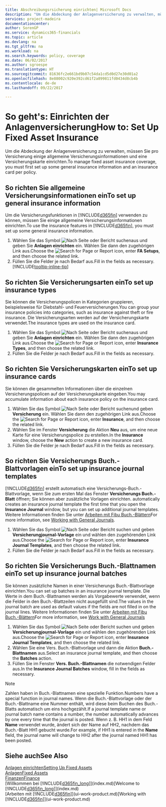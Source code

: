 ```yaml
---
title: Abschreibungsrsicherung einrichten| Microsoft Docs
description: "Um die Abdeckung der Anlagenversicherung zu verwalten, müssen Sie pro Versicherung einige allgemeine Versicherungsinformationen und eine Versicherungskarte einrichten."
services: project-madeira
documentationcenter: 
author: SorenGP
ms.service: dynamics365-financials
ms.topic: article
ms.devlang: na
ms.tgt_pltfrm: na
ms.workload: na
ms.search.keywords: policy, coverage
ms.date: 06/02/2017
ms.author: sgroespe
ms.translationtype: HT
ms.sourcegitcommit: 81636fc2e661bd9b07c54da1cd5d0d27e30d01a2
ms.openlocfilehash: 8e88002c920e392cd61f2a899811fd0434d8cb4b
ms.contentlocale: de-de
ms.lasthandoff: 09/22/2017

---
```

# <a name="how-to-set-up-fixed-asset-insurance"></a><span data-ttu-id="a746b-103">So geht's: Einrichten der Anlagenversicherung</span><span class="sxs-lookup"><span data-stu-id="a746b-103">How to: Set Up Fixed Asset Insurance</span></span>
<span data-ttu-id="a746b-104">Um die Abdeckung der Anlagenversicherung zu verwalten, müssen Sie pro Versicherung einige allgemeine Versicherungsinformationen und eine Versicherungskarte einrichten.</span><span class="sxs-lookup"><span data-stu-id="a746b-104">To manage fixed asset insurance coverage, you must first set up some general insurance information and an insurance card per policy.</span></span>

## <a name="to-set-up-general-insurance-information"></a><span data-ttu-id="a746b-105">So richten Sie allgemeine Versicherungsinformationen ein</span><span class="sxs-lookup"><span data-stu-id="a746b-105">To set up general insurance information</span></span>
<span data-ttu-id="a746b-106">Um die Versicherungsfunktionen in [!INCLUDE[d365fin](includes/d365fin_md.md)]  verwenden zu können, müssen Sie einige allgemeine Versicherungsinformationen einrichten.</span><span class="sxs-lookup"><span data-stu-id="a746b-106">To use the insurance features in [!INCLUDE[d365fin](includes/d365fin_md.md)], you must set up some general insurance information.</span></span>  

1. <span data-ttu-id="a746b-107">Wählen Sie das Symbol ![Nach Seite oder Bericht suchen ](media/ui-search/search_small.png "Nach Seite oder Bericht suchen")aus und geben Sie **Anlagen einrichten** ein. Wählen Sie dann den zugehörigen Link aus.</span><span class="sxs-lookup"><span data-stu-id="a746b-107">Choose the ![Search for Page or Report](media/ui-search/search_small.png "Search for Page or Report icon") icon, enter **FA Setups**, and then choose the related link.</span></span>  
2. <span data-ttu-id="a746b-108">Füllen Sie die Felder je nach Bedarf aus.</span><span class="sxs-lookup"><span data-stu-id="a746b-108">Fill in the fields as necessary.</span></span> [!INCLUDE[tooltip-inline-tip](includes/tooltip-inline-tip_md.md)]  

## <a name="to-set-up-insurance-types"></a><span data-ttu-id="a746b-109">So richten Sie Versicherungsarten ein</span><span class="sxs-lookup"><span data-stu-id="a746b-109">To set up insurance types</span></span>
<span data-ttu-id="a746b-110">Sie können die Versicherungspolicen in Kategorien gruppieren, beispielsweise für Diebstahl- und Feuerversicherungen.</span><span class="sxs-lookup"><span data-stu-id="a746b-110">You can group your insurance policies into categories, such as insurance against theft or fire insurance.</span></span> <span data-ttu-id="a746b-111">Die Versicherungsarten werden auf der Versicherungskarte verwendet.</span><span class="sxs-lookup"><span data-stu-id="a746b-111">The insurance types are used on the insurance card.</span></span>

1. <span data-ttu-id="a746b-112">Wählen Sie das Symbol ![Nach Seite oder Bericht suchen ](media/ui-search/search_small.png "Nach Seite oder Bericht suchen")aus und geben Sie **Anlagen einrichten** ein. Wählen Sie dann den zugehörigen Link aus.</span><span class="sxs-lookup"><span data-stu-id="a746b-112">Choose the ![Search for Page or Report](media/ui-search/search_small.png "Search for Page or Report icon") icon, enter **Insurance Types**, and then choose the related link.</span></span>  
2. <span data-ttu-id="a746b-113">Füllen Sie die Felder je nach Bedarf aus.</span><span class="sxs-lookup"><span data-stu-id="a746b-113">Fill in the fields as necessary.</span></span>

## <a name="to-set-up-insurance-cards"></a><span data-ttu-id="a746b-114">So richten Sie Versicherungskarten ein</span><span class="sxs-lookup"><span data-stu-id="a746b-114">To set up insurance cards</span></span>
<span data-ttu-id="a746b-115">Sie können die gesammelten Informationen über die einzelnen Versicherungspolicen auf der Versicherungskarte eingeben.</span><span class="sxs-lookup"><span data-stu-id="a746b-115">You may accumulate information about each insurance policy on the insurance card.</span></span>  

1. <span data-ttu-id="a746b-116">Wählen Sie das Symbol ![Nach Seite oder Bericht suchen](media/ui-search/search_small.png "Nach Seite oder Bericht suchen")und geben **Versicherung** ein. Wählen Sie dann den zugehörigen Link aus.</span><span class="sxs-lookup"><span data-stu-id="a746b-116">Choose the ![Search for Page or Report](media/ui-search/search_small.png "Search for Page or Report icon") icon, enter **Insurance**, and then choose the related link.</span></span>  
2. <span data-ttu-id="a746b-117">Wählen Sie im Fenster **Versicherung** die Aktion **Neu** aus, um eine neue Karte für eine Versicherungspolice zu erstellen.</span><span class="sxs-lookup"><span data-stu-id="a746b-117">In the **Insurance** window, choose the **New** action to create a  new insurance card.</span></span>  
3. <span data-ttu-id="a746b-118">Füllen Sie die Felder je nach Bedarf aus.</span><span class="sxs-lookup"><span data-stu-id="a746b-118">Fill in the fields as necessary.</span></span>

## <a name="to-set-up-insurance-journal-templates"></a><span data-ttu-id="a746b-119">So richten Sie Versicherungs Buch.-Blattvorlagen ein</span><span class="sxs-lookup"><span data-stu-id="a746b-119">To set up insurance journal templates</span></span>
[!INCLUDE[d365fin](includes/d365fin_md.md)]<span data-ttu-id="a746b-120"> erstellt automatisch eine Versicherungs-Buch.-Blattvorlage, wenn Sie zum ersten Mal das Fenster **Versicherungs Buch.-Blatt** öffnen; Sie können aber zusätzliche Vorlagen einrichten.</span><span class="sxs-lookup"><span data-stu-id="a746b-120"> automatically creates an insurance journal template the first time that you open the **Insurance Journal** window, but you can set up additional journal templates.</span></span> <span data-ttu-id="a746b-121">Weitere Informationen finden Sie unter [Arbeiten mit Fibu Buch.-Blättern](ui-work-general-journals.md)</span><span class="sxs-lookup"><span data-stu-id="a746b-121">For more information, see [Working with General Journals](ui-work-general-journals.md).</span></span>  

1. <span data-ttu-id="a746b-122">Wählen Sie das Symbol ![Nach Seite oder Bericht suchen](media/ui-search/search_small.png "Nach Seite oder Bericht suchen") und geben **Versicherungjournal-Vorlage** ein und wählen den zugehörenden Link aus.</span><span class="sxs-lookup"><span data-stu-id="a746b-122">Choose the ![Search for Page or Report](media/ui-search/search_small.png "Search for Page or Report icon") icon, enter **Insurance Journal Templates**, and then choose the related link.</span></span>  
2. <span data-ttu-id="a746b-123">Füllen Sie die Felder je nach Bedarf aus.</span><span class="sxs-lookup"><span data-stu-id="a746b-123">Fill in the fields as necessary.</span></span>

## <a name="to-set-up-insurance-journal-batches"></a><span data-ttu-id="a746b-124">So richten Sie Versicherungs Buch.-Blattnamen ein</span><span class="sxs-lookup"><span data-stu-id="a746b-124">To set up insurance journal batches</span></span>
<span data-ttu-id="a746b-125">Sie können zusätzliche Namen in einer Versicherungs Buch.-Blattvorlage einrichten.</span><span class="sxs-lookup"><span data-stu-id="a746b-125">You can set up batches in an insurance journal template.</span></span> <span data-ttu-id="a746b-126">Die Werte in dem Buch.-Blattnamen werden als Vorgabewerte verwendet, wenn die Felder in den Buch.-Blattzeilen nicht ausgefüllt sind.</span><span class="sxs-lookup"><span data-stu-id="a746b-126">The values in the journal batch are used as default values if the fields are not filled in on the journal lines.</span></span> <span data-ttu-id="a746b-127">Weitere Informationen finden Sie unter [Arbeiten mit Fibu Buch.-Blättern](ui-work-general-journals.md)</span><span class="sxs-lookup"><span data-stu-id="a746b-127">For more information, see [Work with General Journals](ui-work-general-journals.md)</span></span>  

1. <span data-ttu-id="a746b-128">Wählen Sie das Symbol ![Nach Seite oder Bericht suchen](media/ui-search/search_small.png "Nach Seite oder Bericht suchen") und geben **Versicherungjournal-Vorlage** ein und wählen den zugehörenden Link aus.</span><span class="sxs-lookup"><span data-stu-id="a746b-128">Choose the ![Search for Page or Report](media/ui-search/search_small.png "Search for Page or Report icon") icon, enter **Insurance Journal Templates**, and then choose the related link.</span></span>  
2. <span data-ttu-id="a746b-129">Wählen Sie eine Vers. Buch.-Blattvorlage und dann die Aktion **Buch.-Blattnamen** aus.</span><span class="sxs-lookup"><span data-stu-id="a746b-129">Select an insurance journal template, and then choose the **Batches** action.</span></span>
3. <span data-ttu-id="a746b-130">Füllen Sie im Fenster **Vers. Buch.-Blattnamen** die notwendigen Felder aus.</span><span class="sxs-lookup"><span data-stu-id="a746b-130">In the **Insurance Journal Batches** window, fill in the fields as necessary.</span></span>

> [!NOTE]  
>   <span data-ttu-id="a746b-131">Zahlen haben in Buch.-Blattnamen eine spezielle Funktion.</span><span class="sxs-lookup"><span data-stu-id="a746b-131">Numbers have a special function in journal names.</span></span> <span data-ttu-id="a746b-132">Wenn die Buch.-Blattvorlage oder der Buch.-Blattname eine Nummer enthält, wird diese beim Buchen des Buch.-Blatts automatisch um eins hochgezählt.</span><span class="sxs-lookup"><span data-stu-id="a746b-132">If a journal template name or journal batch name contains a number, the number automatically advances by one every time that the journal is posted.</span></span> <span data-ttu-id="a746b-133">Wenn z. B. HH1 in dem Feld **Name** verwendet wurde, ändert sich der Name auf HH2, nachdem das Buch.-Blatt HH1 gebucht wurde.</span><span class="sxs-lookup"><span data-stu-id="a746b-133">For example, if HH1 is entered in the **Name** field, the journal name will change to HH2 after the journal named HH1 has been posted.</span></span>

## <a name="see-also"></a><span data-ttu-id="a746b-134">Siehe auch</span><span class="sxs-lookup"><span data-stu-id="a746b-134">See Also</span></span>
[<span data-ttu-id="a746b-135">Anlagen einrichten</span><span class="sxs-lookup"><span data-stu-id="a746b-135">Setting Up Fixed Assets</span></span>](fa-setup.md)  
[<span data-ttu-id="a746b-136">Anlagen</span><span class="sxs-lookup"><span data-stu-id="a746b-136">Fixed Assets</span></span>](fa-manage.md)  
[<span data-ttu-id="a746b-137">Finanzen</span><span class="sxs-lookup"><span data-stu-id="a746b-137">Finance</span></span>](finance.md)  
<span data-ttu-id="a746b-138">[Willkommen bei [!INCLUDE[d365fin_long](includes/d365fin_long_md.md)]](index.md)</span><span class="sxs-lookup"><span data-stu-id="a746b-138">[Welcome to [!INCLUDE[d365fin_long](includes/d365fin_long_md.md)]](index.md)</span></span>  
<span data-ttu-id="a746b-139">[Arbeiten mit [!INCLUDE[d365fin](includes/d365fin_md.md)]](ui-work-product.md)</span><span class="sxs-lookup"><span data-stu-id="a746b-139">[Working with [!INCLUDE[d365fin](includes/d365fin_md.md)]](ui-work-product.md)</span></span>

